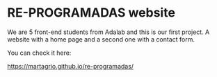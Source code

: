 # RE-PROGRAMADAS website

We are 5 front-end students from Adalab and this is our first project. A website with a home page and a second one with a contact form.

You can check it here:

https://martagrio.github.io/re-programadas/

